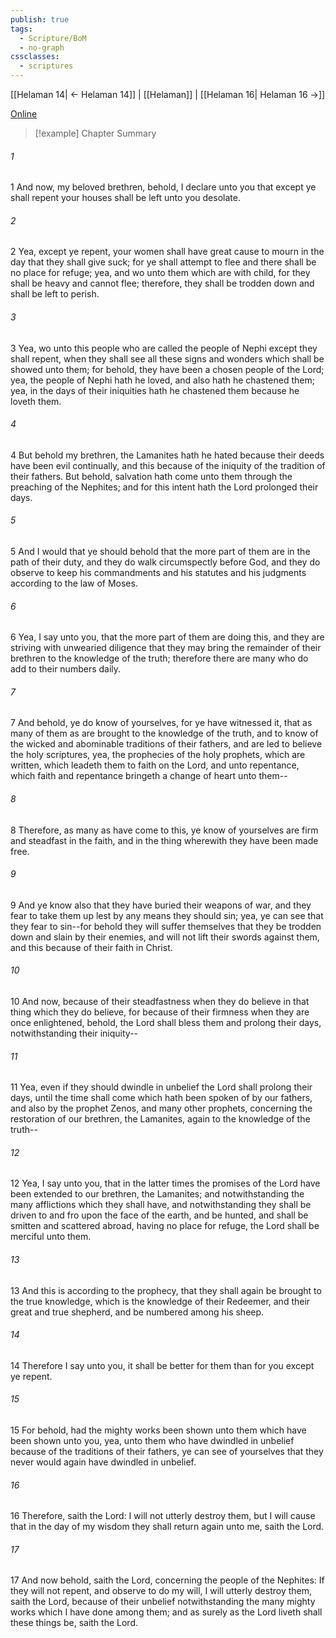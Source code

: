 ```yaml
---
publish: true
tags:
  - Scripture/BoM
  - no-graph
cssclasses:
  - scriptures
---
```

[[Helaman 14| ← Helaman 14]] | [[Helaman]] | [[Helaman 16| Helaman 16 →]]

[Online](https://churchofjesuschrist.org/study/scriptures/bofm/hel/15?lang=eng)

>[!example] Chapter Summary
>
###### 1
1 And now, my beloved brethren, behold, I declare unto you that except ye shall repent your houses shall be left unto you desolate.
###### 2
2 Yea, except ye repent, your women shall have great cause to mourn in the day that they shall give suck; for ye shall attempt to flee and there shall be no place for refuge; yea, and wo unto them which are with child, for they shall be heavy and cannot flee; therefore, they shall be trodden down and shall be left to perish.
###### 3
3 Yea, wo unto this people who are called the people of Nephi except they shall repent, when they shall see all these signs and wonders which shall be showed unto them; for behold, they have been a chosen people of the Lord; yea, the people of Nephi hath he loved, and also hath he chastened them; yea, in the days of their iniquities hath he chastened them because he loveth them.
###### 4
4 But behold my brethren, the Lamanites hath he hated because their deeds have been evil continually, and this because of the iniquity of the tradition of their fathers. But behold, salvation hath come unto them through the preaching of the Nephites; and for this intent hath the Lord prolonged their days.
###### 5
5 And I would that ye should behold that the more part of them are in the path of their duty, and they do walk circumspectly before God, and they do observe to keep his commandments and his statutes and his judgments according to the law of Moses.
###### 6
6 Yea, I say unto you, that the more part of them are doing this, and they are striving with unwearied diligence that they may bring the remainder of their brethren to the knowledge of the truth; therefore there are many who do add to their numbers daily.
###### 7
7 And behold, ye do know of yourselves, for ye have witnessed it, that as many of them as are brought to the knowledge of the truth, and to know of the wicked and abominable traditions of their fathers, and are led to believe the holy scriptures, yea, the prophecies of the holy prophets, which are written, which leadeth them to faith on the Lord, and unto repentance, which faith and repentance bringeth a change of heart unto them--
###### 8
8 Therefore, as many as have come to this, ye know of yourselves are firm and steadfast in the faith, and in the thing wherewith they have been made free.
###### 9
9 And ye know also that they have buried their weapons of war, and they fear to take them up lest by any means they should sin; yea, ye can see that they fear to sin--for behold they will suffer themselves that they be trodden down and slain by their enemies, and will not lift their swords against them, and this because of their faith in Christ.
###### 10
10 And now, because of their steadfastness when they do believe in that thing which they do believe, for because of their firmness when they are once enlightened, behold, the Lord shall bless them and prolong their days, notwithstanding their iniquity--
###### 11
11 Yea, even if they should dwindle in unbelief the Lord shall prolong their days, until the time shall come which hath been spoken of by our fathers, and also by the prophet Zenos, and many other prophets, concerning the restoration of our brethren, the Lamanites, again to the knowledge of the truth--
###### 12
12 Yea, I say unto you, that in the latter times the promises of the Lord have been extended to our brethren, the Lamanites; and notwithstanding the many afflictions which they shall have, and notwithstanding they shall be driven to and fro upon the face of the earth, and be hunted, and shall be smitten and scattered abroad, having no place for refuge, the Lord shall be merciful unto them.
###### 13
13 And this is according to the prophecy, that they shall again be brought to the true knowledge, which is the knowledge of their Redeemer, and their great and true shepherd, and be numbered among his sheep.
###### 14
14 Therefore I say unto you, it shall be better for them than for you except ye repent.
###### 15
15 For behold, had the mighty works been shown unto them which have been shown unto you, yea, unto them who have dwindled in unbelief because of the traditions of their fathers, ye can see of yourselves that they never would again have dwindled in unbelief.
###### 16
16 Therefore, saith the Lord: I will not utterly destroy them, but I will cause that in the day of my wisdom they shall return again unto me, saith the Lord.
###### 17
17 And now behold, saith the Lord, concerning the people of the Nephites: If they will not repent, and observe to do my will, I will utterly destroy them, saith the Lord, because of their unbelief notwithstanding the many mighty works which I have done among them; and as surely as the Lord liveth shall these things be, saith the Lord.



